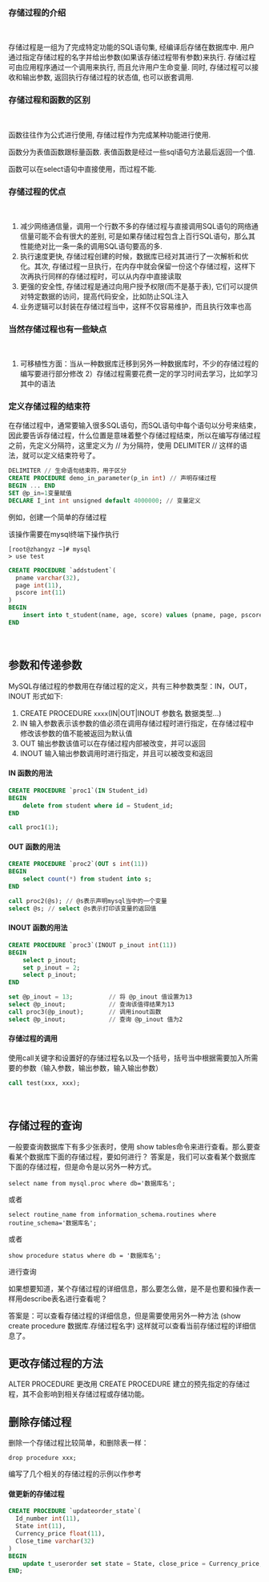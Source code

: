 
### 存储过程的介绍

<br/>

存储过程是一组为了完成特定功能的SQL语句集, 经编译后存储在数据库中. 用户通过指定存储过程的名字并给出参数(如果该存储过程带有参数)来执行. 存储过程可由应用程序通过一个调用来执行, 而且允许用户生命变量. 同时, 存储过程可以接收和输出参数, 返回执行存储过程的状态值, 也可以嵌套调用.

### 存储过程和函数的区别

<br/>

函数往往作为公式进行使用, 存储过程作为完成某种功能进行使用.

函数分为表值函数跟标量函数. 表值函数是经过一些sql语句方法最后返回一个值.

函数可以在select语句中直接使用，而过程不能.

### 存储过程的优点

<br/>

1) 减少网络通信量，调用一个行数不多的存储过程与直接调用SQL语句的网络通信量可能不会有很大的差别, 可是如果存储过程包含上百行SQL语句，那么其性能绝对比一条一条的调用SQL语句要高的多.
2) 执行速度更快, 存储过程创建的时候，数据库已经对其进行了一次解析和优化。其次, 存储过程一旦执行，在内存中就会保留一份这个存储过程，这样下次再执行同样的存储过程时，可以从内存中直接读取
3) 更强的安全性, 存储过程是通过向用户授予权限(而不是基于表), 它们可以提供对特定数据的访问，提高代码安全，比如防止SQL注入
4) 业务逻辑可以封装在存储过程当中，这样不仅容易维护，而且执行效率也高

### 当然存储过程也有一些缺点

<br/>

1) 可移植性方面：当从一种数据库迁移到另外一种数据库时，不少的存储过程的编写要进行部分修改
2）存储过程需要花费一定的学习时间去学习，比如学习其中的语法

### 定义存储过程的结束符

在存储过程中，通常要输入很多SQL语句，而SQL语句中每个语句以分号来结束，因此要告诉存储过程，什么位置是意味着整个存储过程结束，所以在编写存储过程之前，先定义分隔符，这里定义为 // 为分隔符，使用 DELIMITER // 这样的语法，就可以定义结束符号了。

```sql
DELIMITER // 生命语句结束符，用于区分
CREATE PROCEDURE demo_in_parameter(p_in int) // 声明存储过程
BEGIN ... END
SET @p_in=1变量赋值
DECLARE I_int int unsigned default 4000000; // 变量定义
```

例如，创建一个简单的存储过程

该操作需要在mysql终端下操作执行

```shell
[root@zhangyz ~]# mysql
> use test
```


```sql
CREATE PROCEDURE `addstudent`(
  pname varchar(32), 
  page int(11), 
  pscore int(11)
) 
BEGIN
    insert into t_student(name, age, score) values (pname, page, pscore);
END
```

<br/>

## 参数和传递参数

MySQL存储过程的参数用在存储过程的定义，共有三种参数类型：IN，OUT，INOUT 形式如下:
1) CREATE PROCEDURE `xxxx`(IN|OUT|INOUT 参数名 数据类型...)
2) IN 输入参数表示该参数的值必须在调用存储过程时进行指定，在存储过程中修改该参数的值不能被返回为默认值
3) OUT 输出参数该值可以在存储过程内部被改变，并可以返回
4) INOUT 输入输出参数调用时进行指定，并且可以被改变和返回

#### IN 函数的用法

```sql
CREATE PROCEDURE `proc1`(IN Student_id)
BEGIN
    delete from student where id = Student_id;
END

call proc1(1);
```

#### OUT 函数的用法

```sql
CREATE PROCEDURE `proc2`(OUT s int(11))
BEGIN
    select count(*) from student into s;
END

call proc2(@s); // @s表示声明mysql当中的一个变量
select @s; // select @s表示打印该变量的返回值
```

#### INOUT 函数的用法

```sql
CREATE PROCEDURE `proc3`(INOUT p_inout int(11))
BEGIN
    select p_inout;
    set p_inout = 2;
    select p_inout;
END

set @p_inout = 13;          // 将 @p_inout 值设置为13
select @p_inout;            // 查询该值得结果为13
call proc3(@p_inout);       // 调用inout函数
select @p_inout;            // 查询 @p_inout 值为2
```

#### 存储过程的调用

使用call关键字和设置好的存储过程名以及一个括号，括号当中根据需要加入所需要的参数（输入参数，输出参数，输入输出参数）

```sql
call test(xxx, xxx);
```

<br/>

## 存储过程的查询

一般要查询数据库下有多少张表时，使用 show tables命令来进行查看。那么要查看某个数据库下面的存储过程，要如何进行？ 答案是，我们可以查看某个数据库下面的存储过程，但是命令是以另外一种方式。

```shell
select name from mysql.proc where db='数据库名';
```

或者

```shell
select routine_name from information_schema.routines where routine_schema='数据库名';
```

或者

```shell
show procedure status where db = '数据库名';
```

进行查询

如果想要知道，某个存储过程的详细信息，那么要怎么做，是不是也要和操作表一样用describe表名进行查看呢？

答案是：可以查看存储过程的详细信息，但是需要使用另外一种方法  (show create procedure 数据库.存储过程名字)  这样就可以查看当前存储过程的详细信息了。

## 更改存储过程的方法

ALTER PROCEDURE
更改用 CREATE PROCEDURE 建立的预先指定的存储过程，其不会影响到相关存储过程或存储功能。

## 删除存储过程

删除一个存储过程比较简单，和删除表一样：

```shell
drop procedure xxx;
```

编写了几个相关的存储过程的示例以作参考

#### 做更新的存储过程

```sql
CREATE PROCEDURE `updateorder_state`(
  Id_number int(11),
  State int(11),
  Currency_price float(11),
  Close_time varchar(32)
)
BEGIN
    update t_userorder set state = State, close_price = Currency_price, close_time = Close_time where id = Id_number;
END;
```

